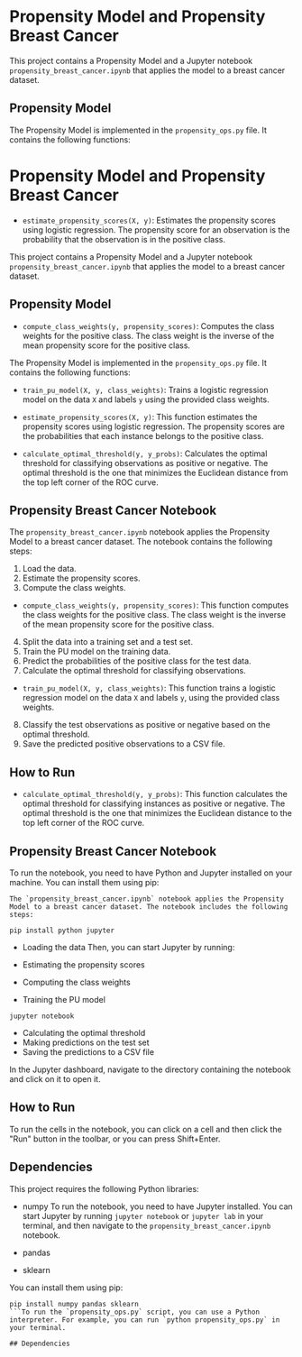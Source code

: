 
# Propensity Model and Propensity Breast Cancer

This project contains a Propensity Model and a Jupyter notebook `propensity_breast_cancer.ipynb` that applies the model to a breast cancer dataset.

## Propensity Model

The Propensity Model is implemented in the `propensity_ops.py` file. It contains the following functions:

# Propensity Model and Propensity Breast Cancer

- `estimate_propensity_scores(X, y)`: Estimates the propensity scores using logistic regression. The propensity score for an observation is the probability that the observation is in the positive class.

This project contains a Propensity Model and a Jupyter notebook `propensity_breast_cancer.ipynb` that applies the model to a breast cancer dataset.

## Propensity Model

- `compute_class_weights(y, propensity_scores)`: Computes the class weights for the positive class. The class weight is the inverse of the mean propensity score for the positive class.

The Propensity Model is implemented in the `propensity_ops.py` file. It contains the following functions:

- `train_pu_model(X, y, class_weights)`: Trains a logistic regression model on the data `X` and labels `y` using the provided class weights.

- `estimate_propensity_scores(X, y)`: This function estimates the propensity scores using logistic regression. The propensity scores are the probabilities that each instance belongs to the positive class.

- `calculate_optimal_threshold(y, y_probs)`: Calculates the optimal threshold for classifying observations as positive or negative. The optimal threshold is the one that minimizes the Euclidean distance from the top left corner of the ROC curve.

## Propensity Breast Cancer Notebook

The `propensity_breast_cancer.ipynb` notebook applies the Propensity Model to a breast cancer dataset. The notebook contains the following steps:

1. Load the data.
2. Estimate the propensity scores.
3. Compute the class weights.
- `compute_class_weights(y, propensity_scores)`: This function computes the class weights for the positive class. The class weight is the inverse of the mean propensity score for the positive class.

4. Split the data into a training set and a test set.
5. Train the PU model on the training data.
6. Predict the probabilities of the positive class for the test data.
7. Calculate the optimal threshold for classifying observations.
- `train_pu_model(X, y, class_weights)`: This function trains a logistic regression model on the data `X` and labels `y`, using the provided class weights.

8. Classify the test observations as positive or negative based on the optimal threshold.
9. Save the predicted positive observations to a CSV file.

## How to Run

- `calculate_optimal_threshold(y, y_probs)`: This function calculates the optimal threshold for classifying instances as positive or negative. The optimal threshold is the one that minimizes the Euclidean distance to the top left corner of the ROC curve.

## Propensity Breast Cancer Notebook

To run the notebook, you need to have Python and Jupyter installed on your machine. You can install them using pip:

```
The `propensity_breast_cancer.ipynb` notebook applies the Propensity Model to a breast cancer dataset. The notebook includes the following steps:

pip install python jupyter
```

- Loading the data
Then, you can start Jupyter by running:

- Estimating the propensity scores
- Computing the class weights
- Training the PU model
```
jupyter notebook
```

- Calculating the optimal threshold
- Making predictions on the test set
- Saving the predictions to a CSV file

In the Jupyter dashboard, navigate to the directory containing the notebook and click on it to open it.

## How to Run

To run the cells in the notebook, you can click on a cell and then click the "Run" button in the toolbar, or you can press Shift+Enter.

## Dependencies

This project requires the following Python libraries:

- numpy
To run the notebook, you need to have Jupyter installed. You can start Jupyter by running `jupyter notebook` or `jupyter lab` in your terminal, and then navigate to the `propensity_breast_cancer.ipynb` notebook.

- pandas
- sklearn

You can install them using pip:

```
pip install numpy pandas sklearn
```To run the `propensity_ops.py` script, you can use a Python interpreter. For example, you can run `python propensity_ops.py` in your terminal.

## Dependencies

